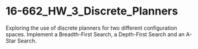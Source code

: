 # 16-662_HW_3_Discrete_Planners
Exploring the use of discrete planners for two different configuration spaces. Implement a Breadth-First Search, a Depth-First Search and an A-Star Search.
